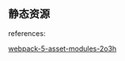 ## 静态资源

references:

[webpack-5-asset-modules-2o3h](https://dev.to/smelukov/webpack-5-asset-modules-2o3h)